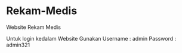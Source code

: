 # Rekam-Medis
Website Rekam Medis

Untuk login kedalam Website Gunakan
Username : admin
Password : admin321
